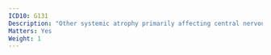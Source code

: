 ```yaml
---
ICD10: G131
Description: "Other systemic atrophy primarily affecting central nervous system in neoplastic disease"
Matters: Yes
Weight: 1
---
```


